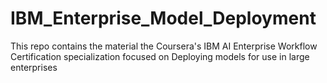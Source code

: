 # IBM_Enterprise_Model_Deployment

This repo contains the material the Coursera's IBM AI Enterprise Workflow Certification specialization focused on Deploying models for use in large enterprises